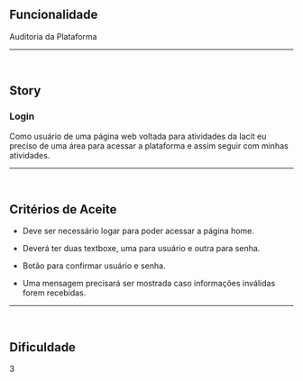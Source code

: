 <h2>Funcionalidade</h2>
Auditoria da Plataforma

---
<br>

<h2>Story</h2>
<h3>Login</h3>
Como usuário de uma página web voltada para atividades da Iacit eu preciso de uma área para acessar a plataforma e assim seguir com minhas atividades.

---
<br>

<h2>Critérios de Aceite</h2>

* Deve ser necessário logar para poder acessar a página home.

* Deverá ter duas textboxe, uma para usuário e outra para senha.

* Botão para confirmar usuário e senha.

* Uma mensagem precisará ser mostrada caso informações inválidas forem recebidas.

---
<br>

<h2>Dificuldade</h2>
3